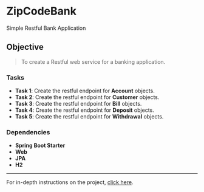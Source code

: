 
# ZipCodeBank

Simple Restful Bank Application

## Objective

> To create a Restful web service for a banking application.

### Tasks

- __Task 1__: Create the restful endpoint for **Account** objects.
- __Task 2__: Create the restful endpoint for **Customer** objects.
- __Task 3__: Create the restful endpoint for **Bill** objects.
- __Task 4__: Create the restful endpoint for **Deposit** objects.
- __Task 5__: Create the restful endpoint for **Withdrawal** objects.

### Dependencies

- **Spring Boot Starter**
- **Web**
- **JPA**
- **H2**
---

For in-depth instructions on the project, [click here](https://slack-files.com/files-pri-safe/T9XAD4P6D-FB820QFGE/techconnectzipcodebank.pdf?c=1529199771-e83080b519d8781aabd918e629887558e97b7e61).
